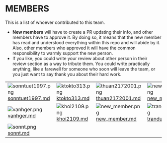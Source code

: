 # MEMBERS

This is a list of whoever contributed to this team.

- **New members** will
  have to create a PR updating their info, and other members have to
  approve it. By doing so, it means that the new member has read and
  understood everything within this repo and will abide by it. Also, other
  members who approved it will have the common responsibility to warmly
  support the new person.
- If you like, you could write your review about other person in their review section as a way to tribute them. You
  could write practically anything, like a farewell for someone who soon will leave the team, or you just want to say
  thank you about their hard work.

|                                                                                 |                                                                         |                                                                         |                                                                         |
|:--------------------------------------------------------------------------------|:------------------------------------------------------------------------|:------------------------------------------------------------------------|:------------------------------------------------------------------------|
| ![sonntuet1997.png](https://avatars.githubusercontent.com/u/33181397) [sonntuet1997.md](sonntuet1997.md) | ![ktokto313.png](https://avatars.githubusercontent.com/u/57142191) [ktokto313.md](ktokto313.md) | ![thuan2172001.png](https://avatars.githubusercontent.com/u/62707901) [thuan2172001.md](thuan2172001.md) | ![new_member.png](images/new_member.png) [new_member.md](new_member.md) |
| ![vanhger.png](https://avatars.githubusercontent.com/u/71112028) [vanhger.md](vanhger.md)         | ![khoi2109.png](https://avatars.githubusercontent.com/u/48615950) [khoi2109.md](khoi2109.md) | ![new_member.png](images/new_member.png) [new_member.md](new_member.md) | ![tranduy1dol.png](https://avatars.githubusercontent.com/u/124806253) [tranduy1dol.md](tranduy1dol.md) 
| ![sonnt.png](https://avatars.githubusercontent.com/u/69808662?v=4) [sonnt.md](thanhsondeptrai243.md) |